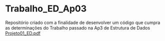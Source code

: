 # Trabalho_ED_Ap03
Repositório criado com a finalidade de desenvolver um código que cumpra as determinações do Trabalho passado na Ap3 de Estrutura de Dados
[Projeto01_ED.pdf](https://github.com/user-attachments/files/18387418/Projeto01_ED.pdf)
